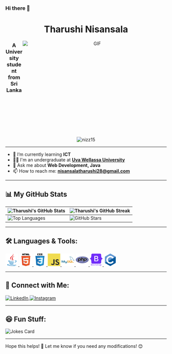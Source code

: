 ### Hi there 👋
<h1 align="center">Tharushi Nisansala</h1>

<p align="center">
  <img align="right" alt="GIF" src="https://dev-to-uploads.s3.amazonaws.com/i/d4tvukbt5mra37cvwklk.gif?raw=true" width="450" height="300" alt="Girl working on computer" width="250px">
</p>

<h3 align="center">A University student from Sri Lanka</h3>

<p align="center">
  <img src="https://komarev.com/ghpvc/?username=nizz15&label=Profile%20views&color=0e75b6&style=flat" alt="nizz15" />
</p>

---

- 🌱 I’m currently learning **ICT**
- 👨‍💻 I'm an undergraduate at **[Uva Wellassa University](https://www.uwu.ac.lk/)**
- 💬 Ask me about **Web Development, Java**
- 📫 How to reach me: **nisansalatharushi28@gmail.com**

---

## 📊 My GitHub Stats

| ![Tharushi's GitHub Stats](https://github-readme-stats.vercel.app/api?username=nizz15&show_icons=true&theme=tokyonight) | ![Tharushi's GitHub Streak](https://github-readme-streak-stats.herokuapp.com/?user=nizz15&theme=tokyonight) |
| --- | --- |
| ![Top Languages](https://github-readme-stats.vercel.app/api/top-langs/?username=nizz15&theme=tokyonight&layout=compact) | ![GitHub Stars](https://github-readme-stats.vercel.app/api?username=nizz15&show_icons=true&locale=en&count_private=true&hide_rank=true&custom_title=My%20GitHub%20Stats&disable_animations=true&theme=tokyonight) |

---

## 🛠️ Languages & Tools:

<p align="left">
  <a href="https://www.java.com" target="_blank" rel="noreferrer">
    <img src="https://raw.githubusercontent.com/devicons/devicon/master/icons/java/java-original.svg" alt="Java" width="40" height="40"/>
  </a>
  <a href="https://www.w3.org/html/" target="_blank" rel="noreferrer">
    <img src="https://raw.githubusercontent.com/devicons/devicon/master/icons/html5/html5-original-wordmark.svg" alt="HTML5" width="40" height="40"/>
  </a>
  <a href="https://developer.mozilla.org/en-US/docs/Web/CSS" target="_blank" rel="noreferrer">
    <img src="https://raw.githubusercontent.com/devicons/devicon/master/icons/css3/css3-original-wordmark.svg" alt="CSS3" width="40" height="40"/>
  </a>
  <a href="https://developer.mozilla.org/en-US/docs/Web/JavaScript" target="_blank" rel="noreferrer">
    <img src="https://raw.githubusercontent.com/devicons/devicon/master/icons/javascript/javascript-original.svg" alt="JavaScript" width="40" height="40"/>
  </a>
  <a href="https://www.mysql.com/" target="_blank" rel="noreferrer">
    <img src="https://raw.githubusercontent.com/devicons/devicon/master/icons/mysql/mysql-original-wordmark.svg" alt="MySQL" width="40" height="40"/>
  </a>
  <a href="https://www.php.net" target="_blank" rel="noreferrer">
    <img src="https://raw.githubusercontent.com/devicons/devicon/master/icons/php/php-original.svg" alt="PHP" width="40" height="40"/>
  </a>
  <a href="https://getbootstrap.com" target="_blank" rel="noreferrer">
    <img src="https://raw.githubusercontent.com/devicons/devicon/master/icons/bootstrap/bootstrap-plain-wordmark.svg" alt="Bootstrap" width="40" height="40"/>
  </a>
  <a href="https://www.cprogramming.com/" target="_blank" rel="noreferrer">
    <img src="https://raw.githubusercontent.com/devicons/devicon/master/icons/c/c-original.svg" alt="C" width="40" height="40"/>
  </a>
</p>

---

## 🤝 Connect with Me:

<p align="left">
  <a href="https://linkedin.com/in/tharushi-nisansala-5818982a6" target="blank">
    <img align="center" src="https://raw.githubusercontent.com/rahuldkjain/github-profile-readme-generator/master/src/images/icons/Social/linked-in-alt.svg" alt="LinkedIn" height="30" width="40" />
  </a>
  <a href="https://instagram.com/tharu_nizz915" target="blank">
    <img align="center" src="https://raw.githubusercontent.com/rahuldkjain/github-profile-readme-generator/master/src/images/icons/Social/instagram.svg" alt="Instagram" height="30" width="40" />
  </a>
</p>

---

## 😆 Fun Stuff:

![Jokes Card](https://readme-jokes.vercel.app/api?theme=tokyonight)

---

Hope this helps! 🚀 Let me know if you need any modifications! 😊
